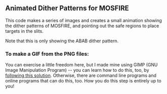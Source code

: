 ## Animated Dither Patterns for MOSFIRE
This code makes a series of images and creates a small animation showing the dither patterns of MOSFIRE, and pointing out the safe regions to place targets in the slits.

Note that this is only showing the ABAB dither pattern.

### To make a GIF from the PNG files:
You can exercise a little freedom here, but I made mine using GIMP (GNU Image Manipulation Program) -- you can learn how to do this, too, by [following this solution](https://askubuntu.com/a/457449).  Otherwise, there are command line programs and online programs that can do this, too.  How you do this step is entirely up to you!
